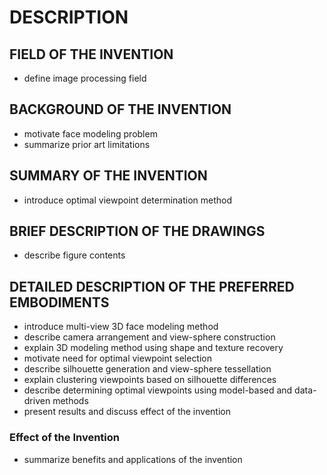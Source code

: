 # DESCRIPTION

## FIELD OF THE INVENTION

- define image processing field

## BACKGROUND OF THE INVENTION

- motivate face modeling problem
- summarize prior art limitations

## SUMMARY OF THE INVENTION

- introduce optimal viewpoint determination method

## BRIEF DESCRIPTION OF THE DRAWINGS

- describe figure contents

## DETAILED DESCRIPTION OF THE PREFERRED EMBODIMENTS

- introduce multi-view 3D face modeling method
- describe camera arrangement and view-sphere construction
- explain 3D modeling method using shape and texture recovery
- motivate need for optimal viewpoint selection
- describe silhouette generation and view-sphere tessellation
- explain clustering viewpoints based on silhouette differences
- describe determining optimal viewpoints using model-based and data-driven methods
- present results and discuss effect of the invention

### Effect of the Invention

- summarize benefits and applications of the invention

